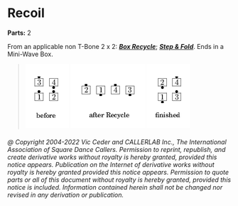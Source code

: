 
# Recoil
**Parts:** 2  

From an applicable non T-Bone 2 x 2:
***[Box Recycle](../c1/recycle.md)***;
***[Step & Fold](../c1/step_and_fold.md)***.
Ends in a Mini-Wave Box.

> 
> ![alt](recoil-1.png)
> ![alt](recoil-2.png)
> ![alt](recoil-3.png)
>

###### @ Copyright 2004-2022 Vic Ceder and CALLERLAB Inc., The International Association of Square Dance Callers. Permission to reprint, republish, and create derivative works without royalty is hereby granted, provided this notice appears. Publication on the Internet of derivative works without royalty is hereby granted provided this notice appears. Permission to quote parts or all of this document without royalty is hereby granted, provided this notice is included. Information contained herein shall not be changed nor revised in any derivation or publication.
